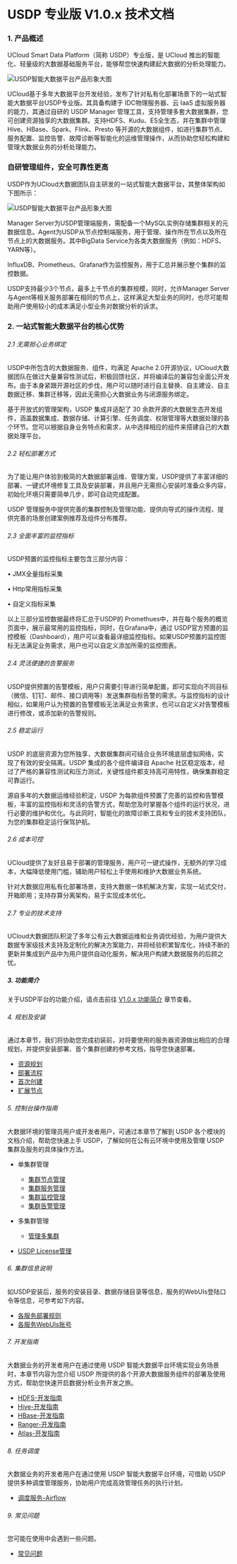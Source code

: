 # USDP 专业版 V1.0.x 技术文档




### 1. 产品概述

UCloud Smart Data Platform（简称 USDP）专业版，是 UCloud 推出的智能化、轻量级的大数据基础服务平台，能够帮您快速构建起大数据的分析处理能力。

![USDP智能大数据平台产品形象大图](../images/USDP智能大数据平台产品形象大图.png)

UCloud基于多年大数据平台开发经验，发布了针对私有化部署场景下的一站式智能大数据平台USDP专业版。其具备构建于 IDC物理服务器、云 IaaS 虚拟服务器的能力，其通过自研的 USDP Manager 管理工具，支持管理多套大数据集群，您可创建资源独享的大数据集群。支持HDFS、Kudu、ES全生态，并在集群中管理Hive、HBase、Spark、Flink、Presto 等开源的大数据组件，如进行集群节点、服务配置、监控告警、故障诊断等智能化的运维管理操作，从而协助您轻松构建和管理大数据业务的分析处理能力。



### 自研管理组件，安全可靠性更高

USDP作为UCloud大数据团队自主研发的一站式智能大数据平台，其整体架构如下图所示：

![USDP智能大数据平台产品形象大图](../images/USDP架构图.png)

Manager Server为USDP管理端服务，需配备一个MySQL实例存储集群相关的元数据信息。Agent为USDP从节点控制端服务，用于管理、操作所在节点以及所在节点上的大数据服务。其中BigData Service为各类大数据服务（例如：HDFS、YARN等）。

InfluxDB、Prometheus、Grafana作为监控服务，用于汇总并展示整个集群的监控数据。

USDP支持最少3个节点，最多上千节点的集群规模，同时，允许Manager Server与Agent等相关服务部署在相同的节点上，这样满足大型业务的同时，也尽可能帮助用户使用较小的成本满足小型业务对数据分析的诉求。



### 2. 一站式智能大数据平台的核心优势

###### 2.1 无需担心业务绑定

USDP中所包含的大数据服务、组件，均满足 Apache 2.0开源协议，UCloud大数据团队在做过大量兼容性测试后，积极回馈社区，并将编译后的兼容包全面公开发布。由于本身紧跟开源社区的步伐，用户可以随时进行自主替换、自主建设、自主数据迁移、集群迁移等，因此无需担心大数据业务与闭源服务绑定。

基于开放式的管理架构，USDP 集成并适配了 30 余款开源的大数据生态开发组件，涵盖数据集成、数据存储、计算引擎、任务调度、权限管理等大数据处理的各个环节。您可以根据自身业务特点和需求，从中选择相应的组件来搭建自己的大数据处理平台。

###### 2.2 轻松部署方式

为了能让用户体验到极简的大数据部署运维、管理方案，USDP提供了丰富详细的部署、一键式环境修复工具及安装部署，并且用户无需担心安装时准备众多内容，初始化环境只需要简单几步，即可自动完成配置。

USDP 管理服务中提供完善的集群控制及管理功能、提供向导式的操作流程、提供完善的场景创建案例推荐及组件分布推荐。

###### 2.3 全面丰富的监控指标

USDP预置的监控指标主要包含三部分内容：

• JMX全量指标采集

• Http常用指标采集

• 自定义指标采集

以上三部分监控数据最终将汇总于USDP的 Promethues中，并在每个服务的概览页面中，展示最常用的监控指标，同时，在Grafana中，通过 USDP官方预置的监控模板（Dashboard），用户可以查看最详细监控指标。如果USDP预置的监控图标无法满足业务需求，用户也可以自定义添加所需的监控图表。

###### 2.4 灵活便捷的告警服务

USDP提供预置的告警模板，用户只需要引导进行简单配置，即可实现向不同目标（微信、钉钉、邮件、接口调用等）发送集群指标告警的需求。与监控指标的设计相似，如果用户认为预置的告警模板无法满足业务需求，也可以自定义对告警模板进行修改，或添加新的告警规则。

###### 2.5 稳定运行

USDP 的底层资源为您所独享，大数据集群间可结合业务环境底层虚拟网络，实现了有效的安全隔离。USDP 集成的各个组件编译自 Apache 社区稳定版本，经过了严格的兼容性测试和压力测试，关键性组件都支持高可用特性，确保集群稳定可靠运行。

源自多年的大数据运维经验积淀，USDP 为每款组件预置了完善的监控和告警模板，丰富的监控指标和灵活的告警方式，帮助您及时掌握各个组件的运行状况，进行必要的维护和优化。与此同时，智能化的故障诊断工具和专业的技术支持团队，为您的集群稳定运行保驾护航。

###### 2.6 成本可控

UCloud提供了友好且易于部署的管理服务，用户可一键式操作，无额外的学习成本，大幅降低使用门槛，辅助用户轻松上手使用和维护大数据业务系统。

针对大数据应用私有化部署场景，支持大数据一体机解决方案，实现一站式交付，开箱即用；支持存算分离架构，易于实现成本优化。

###### 2.7 专业的技术支持

UCloud大数据团队积淀了多年公有云大数据运维和业务调优经验，为用户提供大数据专家级技术支持及定制化的解决方案能力，并将经验积累智库化，持续不断的更新并集成到产品中为用户提供自动化服务，解决用户构建大数据服务的后顾之忧。



##### 3. 功能简介

关于USDP平台的功能介绍，请点击前往 [V1.0.x 功能简介](https://docs.ucloud.cn/usdpdc/1.0.x/release_notes) 章节查看。



###### 4. 规划及安装

通过本章节，我们将协助您完成初装前，对将要使用的服务器资源做出相应的合理规划，并提供安装部署、首个集群创建的参考文档，指导您快速部署。

* [资源规划](https://docs.ucloud.cn/usdpdc/plan&create/deploy_plan)
* [部署流程](https://docs.ucloud.cn/usdpdc/plan&create/install)
* [首次创建](https://docs.ucloud.cn/usdpdc/plan&create/first_create)
* [扩展节点](https://docs.ucloud.cn/usdpdc/1.0.x/webconsole/node_add)



###### 5. 控制台操作指南

大数据环境的管理员用户或开发者用户，可通过本章节了解到 USDP 各个模块的文档介绍，帮助您快速上手 USDP，了解如何在公有云环境中使用及管理 USDP 集群及服务的具体操作方法。

* 单集群管理
  * [集群节点管理](https://docs.ucloud.cn/usdpdc/1.0.x/webconsole/node)
  * [集群服务管理](https://docs.ucloud.cn/usdpdc/1.0.x/webconsole/service)
  * [集群监控管理](https://docs.ucloud.cn/usdpdc/1.0.x/webconsole/monitor)
  * [集群告警管理](https://docs.ucloud.cn/usdpdc/1.0.x/webconsole/alarm)
  
* 多集群管理

  * [管理多集群](https://docs.ucloud.cn/usdpdc/clusters/clusters)

    <!--[存储与计算分离](usdpdc/clusters/clusters)-->

    <!--[非hadoop生态集群](usdpdc/clusters/clusters)-->

* [USDP License管理](https://docs.ucloud.cn/usdpdc/license/license)



###### 6. 集群信息说明

如USDP安装后，服务的安装目录、数据存储目录等信息，服务的WebUIs登陆口令等信息，可参考如下内容。

* [各服务部署规则](https://docs.ucloud.cn/usdpdc/1.0.x/cluster_notes/rule)
* [各服务WebUIs账号](https://docs.ucloud.cn/usdpdc/1.0.x/cluster_notes/login)



###### 7. 开发指南

大数据业务的开发者用户在通过使用 USDP 智能大数据平台环境实现业务场景时，本章节内容为您介绍 USDP 所提供的各个开源大数据服务组件的部署及使用方式，帮助您快速开启数据分析业务开发之旅。

* [HDFS-开发指南](https://docs.ucloud.cn/usdpdc/developer/hdfs)
* [Hive-开发指南](https://docs.ucloud.cn/usdpdc/developer/hive)
* [HBase-开发指南](https://docs.ucloud.cn/usdpdc/developer/hbase)
* [Ranger-开发指南](https://docs.ucloud.cn/usdpdc/developer/ranger)
* [Atlas-开发指南](https://docs.ucloud.cn/usdpdc/developer/atlas)



###### 8. 任务调度

大数据业务的开发者用户在通过使用 USDP 智能大数据平台环境，可借助 USDP 提供多种调度管理服务，协助用户完成高效管理任务的执行计划。

* [调度服务-Airflow](https://docs.ucloud.cn/usdpdc/schedule/airflow)



###### 9. 常见问题

您可能在使用中会遇到一些问题。

- [常见问题](https://docs.ucloud.cn/usdpdc/1.0.x/FAQ)

